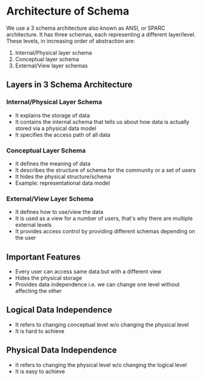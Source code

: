 # Architecture of Schema

We use a 3 schema architecture also known as ANSI, or SPARC architecture. It has
three schemas, each representing a different layer/level. These levels, in
increasing order of abstraction are:

1. Internal/Physical layer schema
2. Conceptual layer schema
3. External/View layer schemas

## Layers in 3 Schema Architecture

### Internal/Physical Layer Schema

- It explains the storage of data
- It contains the internal schema that tells us about how data is actually stored
via a physical data model
- It specifies the access path of all data

### Conceptual Layer Schema

- It defines the meaning of data
- It describes the structure of schema for the community or a set of users
- It hides the physical structure/schema
- Example: representational data model

### External/View Layer Schema

- It defines how to use/view the data
- It is used as a view for a number of users, that's why there are multiple
external levels
- It provides access control by providing different schemas depending on the user

## Important Features

- Every user can access same data but with a different view
- Hides the physical storage
- Provides data independence i.e. we can change one level without affecting the
other

## Logical Data Independence

- It refers to changing conceptual level w/o changing the physical level
- It is hard to achieve

## Physical Data Independence

- It refers to changing the physical level w/o changing the logical level
- It is easy to achieve
